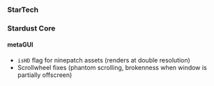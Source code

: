 ### StarTech


### Stardust Core


#### metaGUI
- `isHD` flag for ninepatch assets (renders at double resolution)
- Scrollwheel fixes (phantom scrolling, brokenness when window is partially offscreen)
